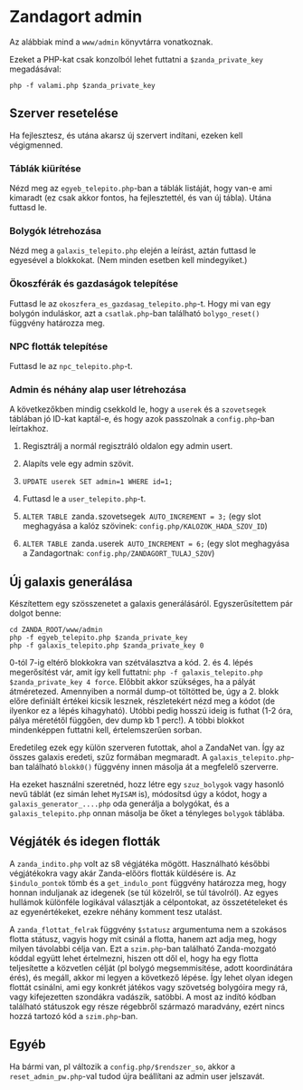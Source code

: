 Zandagort admin
===============

Az alábbiak mind a `www/admin` könyvtárra vonatkoznak.

Ezeket a PHP-kat csak konzolból lehet futtatni a `$zanda_private_key` megadásával:

	php -f valami.php $zanda_private_key


## Szerver resetelése

Ha fejlesztesz, és utána akarsz új szervert indítani, ezeken kell végigmenned.

### Táblák kiürítése

Nézd meg az `egyeb_telepito.php`-ban a táblák listáját, hogy van-e ami kimaradt (ez csak akkor fontos, ha fejlesztettél, és van új tábla). Utána futtasd le.

### Bolygók létrehozása

Nézd meg a `galaxis_telepito.php` elején a leírást, aztán futtasd le egyesével a blokkokat. (Nem minden esetben kell mindegyiket.)

### Ökoszférák és gazdaságok telepítése

Futtasd le az `okoszfera_es_gazdasag_telepito.php`-t. Hogy mi van egy bolygón induláskor, azt a `csatlak.php`-ban található `bolygo_reset()` függvény határozza meg.

### NPC flották telepítése

Futtasd le az `npc_telepito.php`-t.

### Admin és néhány alap user létrehozása

A következőkben mindig csekkold le, hogy a `userek` és a `szovetsegek` táblában jó ID-kat kaptál-e, és hogy azok passzolnak a `config.php`-ban leírtakhoz.

1. Regisztrálj a normál regisztráló oldalon egy admin usert.

2. Alapíts vele egy admin szövit.

3. `UPDATE userek SET admin=1 WHERE id=1;`

4. Futtasd le a `user_telepito.php`-t.

5. `ALTER TABLE `zanda`.`szovetsegek` AUTO_INCREMENT = 3;` (egy slot meghagyása a kalóz szövinek: `config.php/KALOZOK_HADA_SZOV_ID`)

6. `ALTER TABLE `zanda`.`userek` AUTO_INCREMENT = 6;` (egy slot meghagyása a Zandagortnak: `config.php/ZANDAGORT_TULAJ_SZOV`)


## Új galaxis generálása

Készítettem egy szösszenetet a galaxis generálásáról. Egyszerűsítettem pár dolgot benne:

	cd ZANDA_ROOT/www/admin
	php -f egyeb_telepito.php $zanda_private_key
	php -f galaxis_telepito.php $zanda_private_key 0

0-tól 7-ig eltérő blokkokra van szétválasztva a kód. 2. és 4. lépés megerősítést vár, amit így kell futtatni: `php -f galaxis_telepito.php $zanda_private_key 4 force`. Előbbit akkor szükséges, ha a pályát átméretezed. Amennyiben a normál dump-ot töltötted be, úgy a 2. blokk előre definiált értékei kicsik lesznek, részletekért nézd meg a kódot (de ilyenkor ez a lépés kihagyható). Utóbbi pedig hosszú ideig is futhat (1-2 óra, pálya méretétől függően, dev dump kb 1 perc!). A többi blokkot mindenképpen futtatni kell, értelemszerűen sorban.

Eredetileg ezek egy külön szerveren futottak, ahol a ZandaNet van. Így az összes galaxis eredeti, szűz formában megmaradt. A `galaxis_telepito.php`-ban található `blokk0()` függvény innen másolja át a megfelelő szerverre.

Ha ezeket használni szeretnéd, hozz létre egy `szuz_bolygok` vagy hasonló nevű táblát (ez simán lehet `MyISAM` is), módosítsd úgy a kódot, hogy a `galaxis_generator_....php` oda generálja a bolygókat, és a `galaxis_telepito.php` onnan másolja be őket a tényleges `bolygok` táblába.

## Végjáték és idegen flották

A `zanda_indito.php` volt az s8 végjátéka mögött. Használható későbbi végjátékokra vagy akár Zanda-előörs flották küldésére is. Az `$indulo_pontok` tömb és a `get_indulo_pont` függvény határozza meg, hogy honnan induljanak az idegenek (se túl közelről, se túl távolról). Az egyes hullámok különféle logikával választják a célpontokat, az összetételeket és az egyenértékeket, ezekre néhány komment tesz utalást.

A `zanda_flottat_felrak` függvény `$statusz` argumentuma nem a szokásos flotta státusz, vagyis hogy mit csinál a flotta, hanem azt adja meg, hogy milyen távolabbi célja van. Ezt a `szim.php`-ban található Zanda-mozgató kóddal együtt lehet értelmezni, hiszen ott dől el, hogy ha egy flotta teljesítette a közvetlen célját (pl bolygó megsemmisítése, adott koordinátára érés), és megáll, akkor mi legyen a következő lépése. Így lehet olyan idegen flottát csinálni, ami egy konkrét játékos vagy szövetség bolygóira megy rá, vagy kifejezetten szondákra vadászik, satöbbi. A most az indító kódban található státuszok egy része régebbről származó maradvány, ezért nincs hozzá tartozó kód a `szim.php`-ban.


## Egyéb

Ha bármi van, pl változik a `config.php/$rendszer_so`, akkor a `reset_admin_pw.php`-val tudod újra beállítani az admin user jelszavát.
